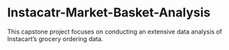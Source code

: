 # Instacatr-Market-Basket-Analysis
This capstone project focuses on conducting an extensive data analysis of Instacart’s grocery ordering data.
